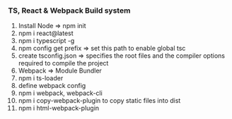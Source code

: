### TS, React & Webpack Build system
 
 1. Install Node => npm init
 2. npm i react@latest
 3. npm i typescript -g
 4. npm config get prefix => set this path to enable global tsc
 5. create tsconfig.json => specifies the root files and the compiler options required to compile the project
 6. Webpack => Module Bundler
 7. npm i ts-loader
 8. define webpack config
 9. npm i webpack, webpack-cli
 10. npm i copy-webpack-plugin to copy static files into dist
 11. npm i html-webpack-plugin